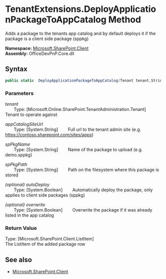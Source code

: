 # TenantExtensions.DeployApplicationPackageToAppCatalog Method  
Adds a package to the tenants app catalog and by default deploys it if the package is a client side package (sppkg)  

**Namespace:** [Microsoft.SharePoint.Client](Microsoft.SharePoint.Client.md)  
**Assembly:** OfficeDevPnP.Core.dll  
## Syntax
```C#
public static  DeployApplicationPackageToAppCatalog(Tenant tenant,String appCatalogSiteUrl,String spPkgName,String spPkgPath,Boolean autoDeploy,Boolean overwrite)
```
### Parameters
*tenant*  
&emsp;&emsp;Type: [Microsoft.Online.SharePoint.TenantAdministration.Tenant] 
&emsp;&emsp;Tenant to operate against  
  
*appCatalogSiteUrl*  
&emsp;&emsp;Type: [System.String] 
&emsp;&emsp;Full url to the tenant admin site (e.g. https://contoso.sharepoint.com/sites/apps)   
  
*spPkgName*  
&emsp;&emsp;Type: [System.String] 
&emsp;&emsp;Name of the package to upload (e.g. demo.sppkg)   
  
*spPkgPath*  
&emsp;&emsp;Type: [System.String] 
&emsp;&emsp;Path on the filesystem where this package is stored  
  
*(optional) autoDeploy*  
&emsp;&emsp;Type: [System.Boolean] 
&emsp;&emsp;Automatically deploy the package, only applies to client side packages (sppkg)  
  
*(optional) overwrite*  
&emsp;&emsp;Type: [System.Boolean] 
&emsp;&emsp;Overwrite the package if it was already listed in the app catalog  
  
### Return Value
Type: [Microsoft.SharePoint.Client.ListItem]  
The ListItem of the added package row

## See also
- [Microsoft.SharePoint.Client](Microsoft.SharePoint.Client.md)

